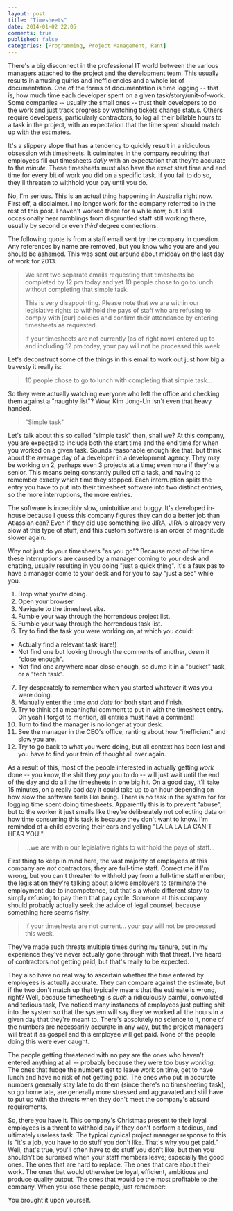 ```yaml
---
layout: post
title: "Timesheets"
date: 2014-01-02 22:05
comments: true
published: false
categories: [Programming, Project Management, Rant]
---
```


<!--
Note to source code readers:
I unpublished this post for three main reasons:
1. I don't like my tone. It's bratty, immature, and nonconstructive.
2. This calls out a specific organization a bit too personally, albeit not by
   name.
3. Its existence just doesn't help anything.

My stance on timesheets remains the same, but you should probably find a better
written post about it.
-->

There's a big disconnect in the professional IT world between the various
managers attached to the project and the development team. This usually results
in amusing quirks and inefficiencies and a whole lot of documentation. One of
the forms of documentation is time logging -- that is, how much time each
developer spent on a given task/story/unit-of-work. Some companies -- usually
the small ones -- trust their developers to do the work and just track progress
by watching tickets change status. Others require developers, particularly
contractors, to log all their billable hours to a task in the project, with
an expectation that the time spent should match up with the estimates.

<!--more-->

It's a slippery slope that has a tendency to quickly result in a ridiculous
obsession with timesheets. It culminates in the company requiring that
employees fill out timesheets *daily* with an expectation that they're
accurate to the *minute*. These timesheets must also have the exact start
time and end time for every bit of work you did on a specific task. If you fail
to do so, they'll threaten to withhold your pay until you do.

No, I'm serious. This is an actual thing happening in Australia right now.
First off, a disclaimer. I no longer work for the company referred to in the
rest of this post. I haven't worked there for a while now, but I still
occasionally hear rumblings from disgruntled staff still working there, usually
by second or even *third* degree connections.

The following quote is from a staff email sent by the company in question.
Any references by name are removed, but you know who you are and you should
be ashamed. This was sent out around about midday on the last day of work for
2013.

> We sent two separate emails requesting that timesheets be completed by 12 pm
> today and yet 10 people chose to go to lunch without completing that simple
> task.
> 
> This is very disappointing.  Please note that we are within our legislative 
> rights to withhold the pays of staff who are refusing to comply with 
> [our] policies and confirm their attendance by entering timesheets as
> requested.
> 
> If your timesheets are not currently (as of right now) entered up to and 
> including 12 pm today, your pay will not be processed this week.

Let's deconstruct some of the things in this email to work out just how big a
travesty it really is:

> 10 people chose to go to lunch with completing that simple task...

So they were actually watching everyone who left the office and checking them
against a "naughty list"? Wow, Kim Jong-Un isn't even that heavy handed.

> "Simple task"

Let's talk about this so called "simple task" then, shall we? At this company,
you are expected to include both the start time and the end time for when you
worked on a given task. Sounds reasonable enough like that, but think about the
average day of a developer in a development agency. They may be working on 2,
perhaps even 3 projects at a time; even more if they're a senior. This means
being constantly pulled off a task, and having to remember exactly which time
they stopped. Each interruption splits the entry you have to put into their
timesheet software into two distinct entries, so the more interruptions, the
more entries.

The software is incredibly slow, unintuitive and buggy. It's developed in-house
because I guess this company figures they can do a better job than Atlassian
can? Even if they did use something like JIRA, JIRA is already very slow at
this type of stuff, and this custom software is an order of magnitude slower
again.

Why not just do your timesheets "as you go"? Because most of the time these
interruptions are caused by a manager coming to your desk and chatting, usually
resulting in you doing "just a quick thing". It's a faux pas to have a manager
come to your desk and for you to say "just a sec" while you:

1. Drop what you're doing.
2. Open your browser.
3. Navigate to the timesheet site.
4. Fumble your way through the horrendous project list.
5. Fumble your way through the horrendous task list.
6. Try to find the task you were working on, at which you could:
  - Actually find a relevant task (rare!)
  - Not find one but looking through the comments of another, deem it "close
    enough".
  - Not find one anywhere near close enough, so dump it in a "bucket" task,
    or a "tech task".
7. Try desperately to remember when you started whatever it was you were doing.
8. Manually enter the time *and date* for both start and finish.
9. Try to think of a meaningful comment to put in with the timesheet entry. Oh
   yeah I forgot to mention, all entries must have a comment!
10. Turn to find the manager is no longer at your desk.
11. See the manager in the CEO's office, ranting about how "inefficient" and
    slow you are.
12. Try to go back to what you were doing, but all context has been lost and
    you have to find your train of thought all over again.

As a result of this, most of the people interested in actually getting *work*
done -- you know, the shit they *pay* you to do -- will just wait until the
end of the day and do all the timesheets in one big hit. On a good day, it'll
take 15 minutes, on a really bad day it could take up to an hour depending on
how slow the software feels like being. There is *no* task in the system for
for logging time spent doing timesheets. Apparently this is to prevent "abuse",
but to the worker it just smells like they're deliberately not collecting data
on how time consuming this task is because they don't want to know. I'm 
reminded of a child covering their ears and yelling "LA LA LA LA CAN'T HEAR 
YOU!".

> ...we are within our legislative rights to withhold the pays of staff...

First thing to keep in mind here, the vast majority of employees at this
company are *not* contractors, they are full-time staff. Correct me if I'm
wrong, but you can't threaten to withhold pay from a full-time staff member;
the legislation they're talking about allows employers to terminate the
employment due to incompetence, but that's a whole different story to simply
refusing to pay them that pay cycle. Someone at this company should probably
actually seek the advice of legal counsel, because something here seems fishy.

> If your timesheets are not current... your pay will not be processed this 
> week.

They've made such threats multiple times during my tenure, but in my experience
they've never actually gone through with that threat. I've heard of contractors
not getting paid, but that's really to be expected.

They also have no real way to ascertain whether the time entered by employees
is actually accurate. They can compare against the estimate, but if the two
don't match up that typically means that the estimate is wrong, right? Well,
because timesheeting is *such* a ridiculously painful, convoluted and tedious
task, I've noticed many instances of employees just putting shit into the
system so that the system will say they've worked all the hours in a given day
that they're meant to. There's absolutely no science to it, none of the numbers
are necessarily accurate in any way, but the project managers will treat it as
gospel and this employee will get paid. None of the people doing this were ever
caught.

The people getting threatened with no pay are the ones who haven't entered
anything at all -- probably because they were too busy *working*. The ones
that fudge the numbers get to leave work on time, get to have lunch and have
no risk of not getting paid. The ones who put in accurate numbers generally
stay late to do them (since there's no timesheeting task), so go home late,
are generally more stressed and aggravated and still have to put up with the
threats when they don't meet the company's absurd requirements.

So, there you have it. This company's Christmas present to their loyal
employees is a threat to withhold pay if they don't perform a tedious, and
ultimately useless task. The typical cynical project manager response to this
is "it's a job, you have to do stuff you don't like. That's why you get paid."
Well, that's true, you'll often have to do stuff you don't like, but then you
shouldn't be surprised when your staff members leave; especially the good
ones. The ones that are hard to replace. The ones that care about their work.
The ones that would otherwise be loyal, efficient, ambitious and produce
quality output. The ones that would be the most profitable to the company.
When you lose these people, just remember:

You brought it upon yourself.
